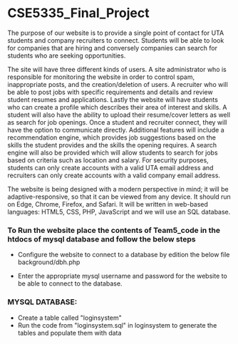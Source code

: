 # CSE5335_Final_Project

The purpose of our website is to provide a single point of contact for UTA students and company recruiters to connect. Students will be able to look for companies that are hiring and conversely companies can search for students who are seeking opportunities. 

The site will have three different kinds of users. A site administrator who is responsible for monitoring the website in order to control spam, inappropriate posts, and the creation/deletion of users. A recruiter who will be able to post jobs with specific requirements and details and review student resumes and applications. Lastly the website will have students who can create a profile which describes their area of interest and skills. A student will also have the ability to upload their resume/cover letters as well as search for job openings. Once a student and recruiter connect, they will have the option to communicate directly.
Additional features will include a recommendation engine, which provides job suggestions based on the skills the student provides and the skills the opening requires. A search engine will also be provided which will allow students to search for jobs based on criteria such as location and salary.
For security purposes, students can only create accounts with a valid UTA email address and recruiters can only create accounts with a valid company email address.


The website is being designed with a modern perspective in mind; it will be adaptive-responsive, so that it can be viewed from any device. It should run on Edge, Chrome, Firefox, and Safari. It will be written in web-based languages: HTML5, CSS, PHP, JavaScript and we will use an SQL database.


### To Run the website place the contents of Team5_code in the htdocs of mysql database and follow the below steps

* Configure the website to connect to a database by edition the below file
background/dbh.php

* Enter the appropriate mysql username and password for the website to be able to connect to the database.

### MYSQL DATABASE:
* Create a table called "loginsystem"
* Run the code from "loginsystem.sql" in loginsystem to generate the tables and populate them with data
